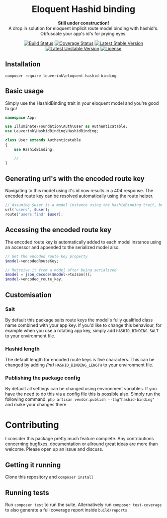 <h1 align="center">Eloquent Hashid binding</h1>

<p align="center">
    <b>Still under construction!</b>
    <br />
    A drop in solution for eloquent implicit route model binding with hashid's. 
    <br />
    Obfuscate your app's id's for prying eyes.
</p>

<p align="center">
    <a href="https://travis-ci.org/gwleuverink/eloquent-hashid-binding"><img src="https://travis-ci.org/gwleuverink/eloquent-hashid-binding.svg?branch=master" alt="Build Status"></a>
    <a href='https://coveralls.io/github/gwleuverink/eloquent-hashid-binding?branch=master'><img src='https://coveralls.io/repos/github/gwleuverink/eloquent-hashid-binding/badge.svg?branch=master' alt='Coverage Status' /></a>
    <a href="https://packagist.org/packages/leuverink/eloquent-hashid-binding"><img src="https://poser.pugx.org/leuverink/eloquent-hashid-binding/v/stable.svg" alt="Latest Stable Version"></a>
    <a href="https://packagist.org/packages/leuverink/eloquent-hashid-binding"><img src="https://poser.pugx.org/leuverink/eloquent-hashid-binding/v/unstable.svg" alt="Latest Unstable Version"></a>
    <a href="https://packagist.org/packages/leuverink/eloquent-hashid-binding"><img src="https://poser.pugx.org/leuverink/eloquent-hashid-binding/license.svg" alt="License"></a>
</p>

## Installation

`composer require leuverink\eloquent-hashid-binding`

## Basic usage

Simply use the HashidBinding trait in your eloquent model and you're good to go!

``` php
namespace App;

use Illuminate\Foundation\Auth\User as Authenticatable;
use Leuverink\HashidBinding\HashidBinding;

class User extends Authenticatable
{
    use HashidBinding;

    //
}
```

## Generating url's with the encoded route key
Navigating to this model using it's id now results in a 404 response. The encoded route key can be resolved automatically using the route helper.

``` php
// Assuming $user is a model instance using the HashidBinding trait, both functions below will generate "domain.test/users/rvBVv"
url('users', $user);
route('users:find' $user);
```

## Accessing the encoded route key
The encoded route key is automatically added to each model instance using an accessor and appended to the serialized model also.

``` php
// Get the encoded route key property
$model->encodedRouteKey;

// Retreive it from a model after being serialized
$model = json_decode($model->toJson());
$model->encoded_route_key;
```

## Customisation
### Salt
By default this package salts route keys the model's fully qualified class name combined with your app key. If you'd like to change this behaviour, for example when you use a rotating app key, simply add `HASHID_BINDING_SALT` to your environment file.

### Hashid length
The default length for encoded route keys is five characters. This can be changed by adding *(int)* `HASHID_BINDING_LENGTH` to your environment file.

### Publishing the package config
By default all settings can be changed using environment variables. If you have the need to do this via a config file this is possible also. Simply run the following command:
`php artisan vendor:publish --tag"hashid-binding"` and make your changes there.

# Contributing
I consider this package pretty much feature complete. Any contributions concerning bugfixes, documentation or allround great ideas are more than welcome. Please open up an issue and discuss.

## Getting it running
Clone this repository and `composer install`

## Running tests
Run `composer test` to run the suite. Alternatively run `composer test-coverage` to also generate a full coverage report inside `build/reports`
